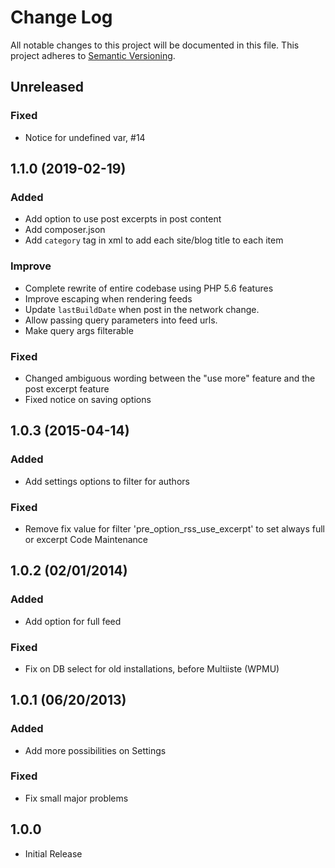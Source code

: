 # Change Log
All notable changes to this project will be documented in this file.
This project adheres to [Semantic Versioning](http://semver.org/).

## Unreleased
### Fixed
* Notice for undefined var, #14

## 1.1.0 (2019-02-19)
### Added
* Add option to use post excerpts in post content
* Add composer.json
* Add `category` tag in xml to add each site/blog title to each item

### Improve
* Complete rewrite of entire codebase using PHP 5.6 features
* Improve escaping when rendering feeds
* Update `lastBuildDate` when post in the network change.
* Allow passing query parameters into feed urls.
* Make query args filterable

### Fixed
* Changed ambiguous wording between the "use more" feature and the post excerpt feature
* Fixed notice on saving options

## 1.0.3 (2015-04-14)
### Added
* Add settings options to filter for authors

### Fixed
* Remove fix value for filter 'pre_option_rss_use_excerpt' to set always full or excerpt
Code Maintenance

## 1.0.2 (02/01/2014)
### Added
* Add option for full feed

### Fixed
* Fix on DB select for old installations, before Multiiste (WPMU)

## 1.0.1 (06/20/2013)
### Added
* Add more possibilities on Settings

### Fixed
* Fix small major problems

## 1.0.0
* Initial Release
